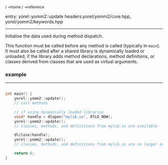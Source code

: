 <sub>/ ->home / ->reference </sub>

entry: yorel::yomm2::update
headers:yorel/yomm2/core.hpp, yorel/yomm2/keywords.hpp

---
Initialise the data used during method dispatch.

This function must be called before any method is called (typically in `main`).
It must also be called after a shared library is dynamically loaded or unloaded,
if the library adds method declarations, method definitions, or classes derived
from classes that are used as virtual arguments.

### example
---
```c++

int main() {
    yorel::yomm2::update();
    // call methods

    // if using dynamically loaded libraries
    void* handle = dlopen("mylib.so", RTLD_NOW);
    yorel::yomm2::update();
    // classes, methods, and definitions from mylib.so are available

    dlclose(handle);
    yorel::yomm2::update();
    // classes, methods, and definitions from mylib.so are no longer available

    return 0;
}
```
